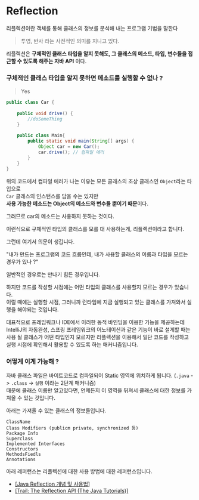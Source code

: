 # Reflection
리플렉션이란 객체를 통해 클래스의 정보를 분석해 내는 프로그램 기법을 말한다  
> 투영, 반사 라는 사전적인 의미를 지니고 있다.

리플렉션은 **구체적인 클래스 타입을 알지 못해도, 그 클래스의 메소드, 타입, 변수들을 접근할 수 있도록 해주는 자바 API** 이다.

### 구체적인 클래스 타입을 알지 못하면 메소드를 실행할 수 없나 ?
> Yes

```java
public class Car {
    
    public void drive() {
        //doSomeThing
    }
    
    public class Main{
        public static void main(String[] args) {
            Object car = new Car();
            car.drive(); // 컴파일 에러
        }
    }
}
```

위의 코드에서 컴파일 에러가 나는 이유는 모든 클래스의 조상 클래스인 `Object`라는 타입으로  
`Car` 클래스의 인스턴스를 담을 수는 있지만  
**사용 가능한 메소드는 Object의 메소드와 변수들 뿐이기 때문**이다.

그러므로 car의 메소드는 사용하지 못하는 것이다.  

이런식으로 구체적인 타입의 클래스를 모를 대 사용하는게, 리플렉션이라고 합니다.  

그런데 여기서 의문이 생깁니다.  

"내가 만드는 프로그램의 코드 흐름인데, 내가 사용할 클래스의 이름과 타입을 모르는 경우가 있나 ?"

일반적인 경우로는 만나기 힘든 경우입니다.  

하지만 코드를 작성할 시점에는 어떤 타입의 클래스를 사용할지 모르는 경우가 있습니다.  
이럴 때에는 실행할 시점, 그러니까 런타임에 지금 실행되고 있는 클래스를 가져와서 실행을 해야되는 것입니다.  

대표적으로 프레임워크나 IDE에서 이러한 동적 바인딩을 이용한 기능을 제공하는데 IntelliJ의 자동완성, 스프링 프레임워크의 어노테이션과 같은 기능이 바로 설계할 때는 사용 될 클래스가 어떤 타입인지 모르지만 리플렉션을 이용해서 일단 코드를 작성하고 실행 시점에 확인해서 활용할 수 있도록 하는 매커니즘입니다.

### 어떻게 이게 가능해 ?
자바 클래스 파일은 바이트코드로 컴파일되어 Static 영역에 위치하게 됩니다.
(`.java` -> `.class` -> `실행` 이라는 2단계 매커니즘)  
때문에 클래스 이름만 알고있다면, 언제든지 이 영역을 뒤져서 클래스에 대한 정보를 가져올 수 있는 것입니다.  

아래는 가져올 수 있는 클래스의 정보들입니다.
```
ClassName
Class Modifiers (publicm private, synchronized 등)
Package Info
Superclass
Implemented Interfaces
Constructors
MethodsFiedls
Annotations
```

아래 레퍼런스는 리플렉션에 대한 사용 방법에 대한 레퍼런스입니다.  
* [[Java Reflection 개념 및 사용법]](https://gyrfalcon.tistory.com/entry/Java-Reflection)  
* [[Trail: The Reflection API (The Java Tutorials)]](https://docs.oracle.com/javase/tutorial/reflect/)
